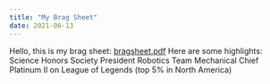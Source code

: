 ```yaml
---
title: "My Brag Sheet"
date: 2021-06-13
---
```

Hello, this is my brag sheet:
[bragsheet.pdf](https://github.com/Dunwich8/github-pages-with-jekyll/files/6644299/bragsheet.pdf)
Here are some highlights:
Science Honors Society President
Robotics Team Mechanical Chief
Platinum II on League of Legends (top 5% in North America)


